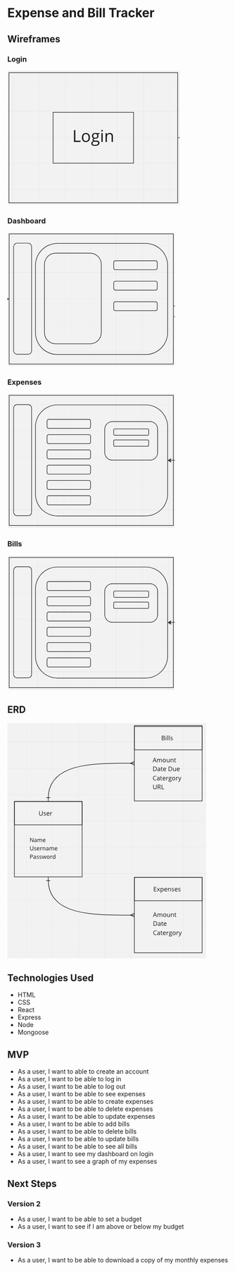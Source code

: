 # Expense and Bill Tracker

## Wireframes
### Login
![login screen](wireframes/login.png)
### Dashboard
![dashboard](wireframes/dashboard.png)
### Expenses
![expenses](wireframes/expenses.png)
### Bills
![bills](wireframes/expenses.png)

## ERD

![ERD](wireframes/ERD.png)

## Technologies Used

- HTML
- CSS
- React
- Express
- Node
- Mongoose

## MVP

- As a user, I want to able to create an account
- As a user, I want to be able to log in
- As a user, I want to be able to log out
- As a user, I want to be able to see expenses
- As a user, I want to be able to create expenses
- As a user, I want to be able to delete expenses
- As a user, I want to be able to update expenses
- As a user, I want to be able to add bills
- As a user, I want to be able to delete bills
- As a user, I want to be able to update bills
- As a user, I want to be able to see all bills
- As a user, I want to see my dashboard on login
- As a user, I want to see a graph of my expenses

## Next Steps

### Version 2

- As a user, I want to be able to set a budget
- As a user, I want to see if I am above or below my budget

### Version 3

- As a user, I want to be able to download a copy of my monthly expenses